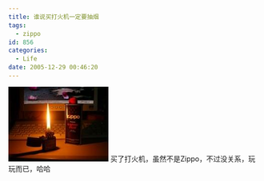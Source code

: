 ```yaml
---
title: 谁说买打火机一定要抽烟
tags:
  - zippo
id: 856
categories:
  - Life
date: 2005-12-29 00:46:20
---
```


![](/images/2005/12/29_12756.jpg)
买了打火机，虽然不是Zippo，不过没关系，玩玩而已，哈哈